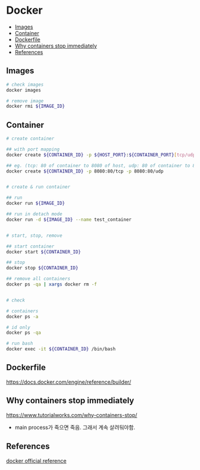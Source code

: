 # Docker

- [Images](#images)
- [Container](#container)
- [Dockerfile](#dockerfile)
- [Why containers stop immediately](#why-containers-stop-immediately)
- [References](#references)

## Images

```sh
# check images
docker images

# remove image
docker rmi ${IMAGE_ID}
```

## Container

```sh
# create container

## with port mapping
docker create ${CONTAINER_ID} -p ${HOST_PORT}:${CONTAINER_PORT}[tcp/udp]

## eg. (tcp: 80 of container to 8080 of host, udp: 80 of container to 8080 of host)
docker create ${CONTAINER_ID} -p 8080:80/tcp -p 8080:80/udp


# create & run container

## run
docker run ${IMAGE_ID}

## run in detach mode
docker run -d ${IMAGE_ID} --name test_container


# start, stop, remove

## start container
docker start ${CONTAINER_ID}

## stop
docker stop ${CONTAINER_ID}

## remove all containers
docker ps -qa | xargs docker rm -f


# check

# containers
docker ps -a

# id only
docker ps -qa

# run bash
docker exec -it ${CONTAINER_ID} /bin/bash
```

## Dockerfile

https://docs.docker.com/engine/reference/builder/

## Why containers stop immediately

https://www.tutorialworks.com/why-containers-stop/

- main process가 죽으면 죽음. 그래서 계속 살려둬야함.

## References

[docker official reference](https://docs.docker.com/get-docker/)
